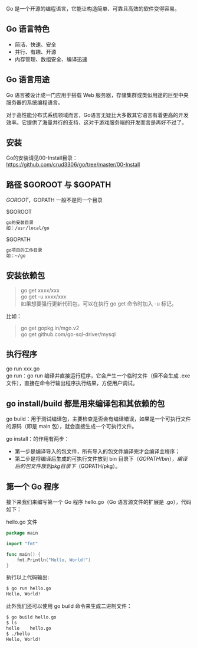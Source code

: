 

Go 是一个开源的编程语言，它能让构造简单、可靠且高效的软件变得容易。


Go 语言特色
-------------
- 简洁、快速、安全  
- 并行、有趣、开源  
- 内存管理、数组安全、编译迅速  


Go 语言用途
-------------
Go 语言被设计成一门应用于搭载 Web 服务器，存储集群或类似用途的巨型中央服务器的系统编程语言。

对于高性能分布式系统领域而言，Go语言无疑比大多数其它语言有着更高的开发效率。它提供了海量并行的支持，这对于游戏服务端的开发而言是再好不过了。


安装
-------------
Go的安装请见00-Install目录：
https://github.com/crud3306/go/tree/master/00-Install   


路径 $GOROOT 与 $GOPATH  
-------------
$GOROOT，$GOPATH 一般不是同一个目录  

$GOROOT  
```sh
go的安装目录  
如：/usr/local/go  
```

$GOPATH  
```sh
go项目的工作目录  
如：~/go  
```


安装依赖包  
------------
> go get xxxx/xxx  
> go get -u xxxx/xxx    
如果想要强行更新代码包，可以在执行 go get 命令时加入 -u 标记。  
   
比如：   
> go get gopkg.in/mgo.v2  
> go get github.com/go-sql-driver/mysql  
  
      

执行程序  
------------ 
go run xxx.go   
go run：go run 编译并直接运行程序，它会产生一个临时文件（但不会生成 .exe 文件），直接在命令行输出程序执行结果，方便用户调试。  

  
  
go install/build 都是用来编译包和其依赖的包
------------  

go build：用于测试编译包，主要检查是否会有编译错误，如果是一个可执行文件的源码（即是 main 包），就会直接生成一个可执行文件。

go install：的作用有两步：  
- 第一步是编译导入的包文件，所有导入的包文件编译完才会编译主程序；  
- 第二步是将编译后生成的可执行文件放到 bin 目录下（$GOPATH/bin），编译后的包文件放到 pkg 目录下（$GOPATH/pkg）。  


   

第一个 Go 程序
----------
接下来我们来编写第一个 Go 程序 hello.go（Go 语言源文件的扩展是 .go），代码如下：

hello.go 文件
```go
package main

import "fmt"

func main() {
    fmt.Println("Hello, World!")
}
```

执行以上代码输出:
```sh
$ go run hello.go 
Hello, World!
```


此外我们还可以使用 go build 命令来生成二进制文件：
```sh
$ go build hello.go 
$ ls
hello    hello.go
$ ./hello 
Hello, World!
```

   




